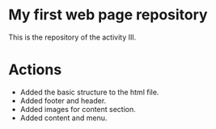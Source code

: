 # My first web page repository

This is the repository of the activity III.

# Actions

- Added the basic structure to the html file.
- Added footer and header.
- Added images for content section.
- Added content and menu.